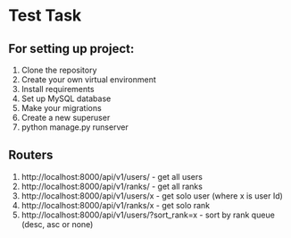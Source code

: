 # Test Task
## For setting up project: 
1. Clone the repository
2. Create your own virtual environment
3. Install requirements
4. Set up MySQL database
5. Make your migrations
6. Create a new superuser
7. python manage.py runserver

## Routers
1.  http://localhost:8000/api/v1/users/ - get all users
2.  http://localhost:8000/api/v1/ranks/ - get all ranks
3.  http://localhost:8000/api/v1/users/x - get solo user (where x is user Id)
4. http://localhost:8000/api/v1/ranks/x - get solo rank
5.  http://localhost:8000/api/v1/users/?sort_rank=x - sort by rank queue (desc, asc or none)
